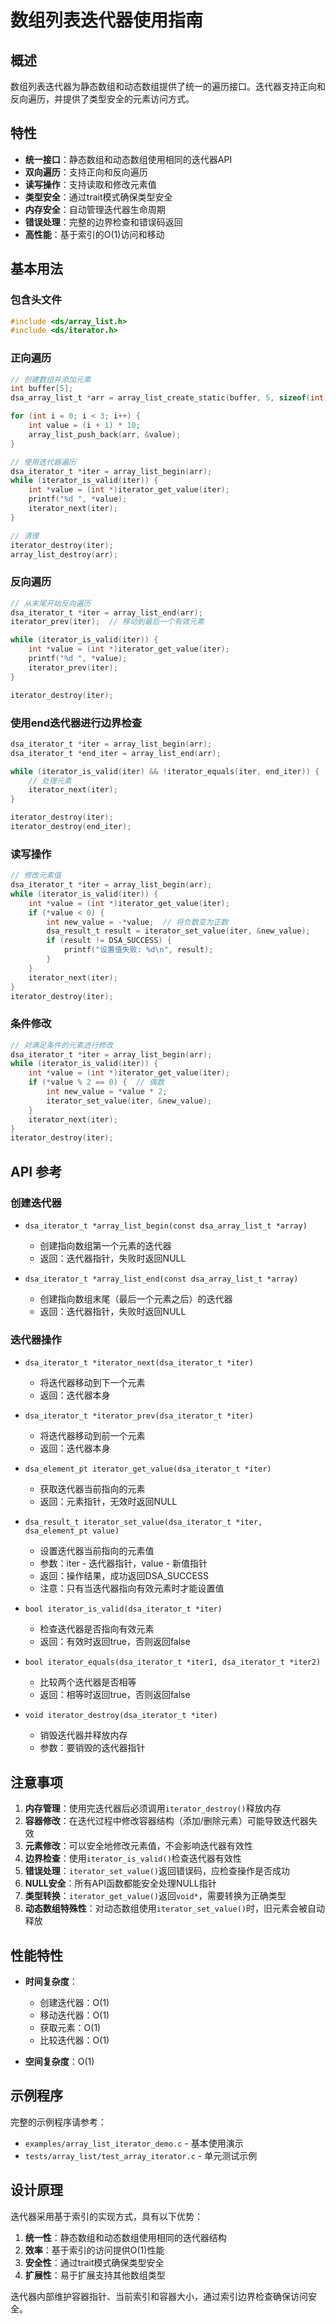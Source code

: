 # 数组列表迭代器使用指南

## 概述

数组列表迭代器为静态数组和动态数组提供了统一的遍历接口。迭代器支持正向和反向遍历，并提供了类型安全的元素访问方式。

## 特性

- **统一接口**：静态数组和动态数组使用相同的迭代器API
- **双向遍历**：支持正向和反向遍历
- **读写操作**：支持读取和修改元素值
- **类型安全**：通过trait模式确保类型安全
- **内存安全**：自动管理迭代器生命周期
- **错误处理**：完整的边界检查和错误码返回
- **高性能**：基于索引的O(1)访问和移动

## 基本用法

### 包含头文件

```c
#include <ds/array_list.h>
#include <ds/iterator.h>
```

### 正向遍历

```c
// 创建数组并添加元素
int buffer[5];
dsa_array_list_t *arr = array_list_create_static(buffer, 5, sizeof(int));

for (int i = 0; i < 3; i++) {
    int value = (i + 1) * 10;
    array_list_push_back(arr, &value);
}

// 使用迭代器遍历
dsa_iterator_t *iter = array_list_begin(arr);
while (iterator_is_valid(iter)) {
    int *value = (int *)iterator_get_value(iter);
    printf("%d ", *value);
    iterator_next(iter);
}

// 清理
iterator_destroy(iter);
array_list_destroy(arr);
```

### 反向遍历

```c
// 从末尾开始反向遍历
dsa_iterator_t *iter = array_list_end(arr);
iterator_prev(iter);  // 移动到最后一个有效元素

while (iterator_is_valid(iter)) {
    int *value = (int *)iterator_get_value(iter);
    printf("%d ", *value);
    iterator_prev(iter);
}

iterator_destroy(iter);
```

### 使用end迭代器进行边界检查

```c
dsa_iterator_t *iter = array_list_begin(arr);
dsa_iterator_t *end_iter = array_list_end(arr);

while (iterator_is_valid(iter) && !iterator_equals(iter, end_iter)) {
    // 处理元素
    iterator_next(iter);
}

iterator_destroy(iter);
iterator_destroy(end_iter);
```

### 读写操作

```c
// 修改元素值
dsa_iterator_t *iter = array_list_begin(arr);
while (iterator_is_valid(iter)) {
    int *value = (int *)iterator_get_value(iter);
    if (*value < 0) {
        int new_value = -*value;  // 将负数变为正数
        dsa_result_t result = iterator_set_value(iter, &new_value);
        if (result != DSA_SUCCESS) {
            printf("设置值失败: %d\n", result);
        }
    }
    iterator_next(iter);
}
iterator_destroy(iter);
```

### 条件修改

```c
// 对满足条件的元素进行修改
dsa_iterator_t *iter = array_list_begin(arr);
while (iterator_is_valid(iter)) {
    int *value = (int *)iterator_get_value(iter);
    if (*value % 2 == 0) {  // 偶数
        int new_value = *value * 2;
        iterator_set_value(iter, &new_value);
    }
    iterator_next(iter);
}
iterator_destroy(iter);
```

## API 参考

### 创建迭代器

- `dsa_iterator_t *array_list_begin(const dsa_array_list_t *array)`
  - 创建指向数组第一个元素的迭代器
  - 返回：迭代器指针，失败时返回NULL

- `dsa_iterator_t *array_list_end(const dsa_array_list_t *array)`
  - 创建指向数组末尾（最后一个元素之后）的迭代器
  - 返回：迭代器指针，失败时返回NULL

### 迭代器操作

- `dsa_iterator_t *iterator_next(dsa_iterator_t *iter)`
  - 将迭代器移动到下一个元素
  - 返回：迭代器本身

- `dsa_iterator_t *iterator_prev(dsa_iterator_t *iter)`
  - 将迭代器移动到前一个元素
  - 返回：迭代器本身

- `dsa_element_pt iterator_get_value(dsa_iterator_t *iter)`
  - 获取迭代器当前指向的元素
  - 返回：元素指针，无效时返回NULL

- `dsa_result_t iterator_set_value(dsa_iterator_t *iter, dsa_element_pt value)`
  - 设置迭代器当前指向的元素值
  - 参数：iter - 迭代器指针，value - 新值指针
  - 返回：操作结果，成功返回DSA_SUCCESS
  - 注意：只有当迭代器指向有效元素时才能设置值

- `bool iterator_is_valid(dsa_iterator_t *iter)`
  - 检查迭代器是否指向有效元素
  - 返回：有效时返回true，否则返回false

- `bool iterator_equals(dsa_iterator_t *iter1, dsa_iterator_t *iter2)`
  - 比较两个迭代器是否相等
  - 返回：相等时返回true，否则返回false

- `void iterator_destroy(dsa_iterator_t *iter)`
  - 销毁迭代器并释放内存
  - 参数：要销毁的迭代器指针

## 注意事项

1. **内存管理**：使用完迭代器后必须调用`iterator_destroy()`释放内存
2. **容器修改**：在迭代过程中修改容器结构（添加/删除元素）可能导致迭代器失效
3. **元素修改**：可以安全地修改元素值，不会影响迭代器有效性
4. **边界检查**：使用`iterator_is_valid()`检查迭代器有效性
5. **错误处理**：`iterator_set_value()`返回错误码，应检查操作是否成功
6. **NULL安全**：所有API函数都能安全处理NULL指针
7. **类型转换**：`iterator_get_value()`返回`void*`，需要转换为正确类型
8. **动态数组特殊性**：对动态数组使用`iterator_set_value()`时，旧元素会被自动释放

## 性能特性

- **时间复杂度**：
  - 创建迭代器：O(1)
  - 移动迭代器：O(1)
  - 获取元素：O(1)
  - 比较迭代器：O(1)

- **空间复杂度**：O(1)

## 示例程序

完整的示例程序请参考：
- `examples/array_list_iterator_demo.c` - 基本使用演示
- `tests/array_list/test_array_iterator.c` - 单元测试示例

## 设计原理

迭代器采用基于索引的实现方式，具有以下优势：

1. **统一性**：静态数组和动态数组使用相同的迭代器结构
2. **效率**：基于索引的访问提供O(1)性能
3. **安全性**：通过trait模式确保类型安全
4. **扩展性**：易于扩展支持其他数组类型

迭代器内部维护容器指针、当前索引和容器大小，通过索引边界检查确保访问安全。
